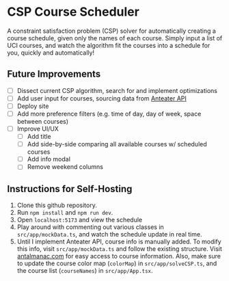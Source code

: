 # CSP Course Scheduler

A constraint satisfaction problem (CSP) solver for automatically creating a course schedule, given only the names of each course. Simply input a list of UCI courses, and watch the algorithm fit the courses into a schedule for you, quickly and automatically!

## Future Improvements

- [ ] Dissect current CSP algorithm, search for and implement optimizations
- [ ] Add user input for courses, sourcing data from [Anteater API](https://anteaterapi.com/)
- [ ] Deploy site
- [ ] Add more preference filters (e.g. time of day, day of week, space between courses)
- [ ] Improve UI/UX
  - [ ] Add title
  - [ ] Add side-by-side comparing all available courses w/ scheduled courses
  - [ ] Add info modal
  - [ ] Remove weekend columns

## Instructions for Self-Hosting

1. Clone this github repository.
2. Run `npm install` and `npm run dev`.
3. Open `localhost:5173` and view the schedule
4. Play around with commenting out various classes in `src/app/mockData.ts`, and watch the schedule update in real time.
5. Until I implement Anteater API, course info is manually added. To modify this info, visit `src/app/mockData.ts` and follow the existing structure. Visit [antalmanac.com](https://antalmanac.com/) for easy access to course information. Also, make sure to update the course color map (`colorMap`) in `src/app/solveCSP.ts`, and the course list (`courseNames`) in `src/app/App.tsx`.